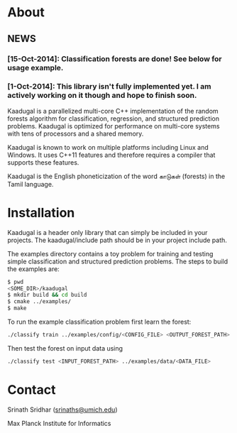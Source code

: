 # About

## NEWS
### [15-Oct-2014]: Classification forests are done! See below for usage example.
### [1-Oct-2014]: This library isn't fully implemented yet. I am actively working on it though and hope to finish soon.

Kaadugal is a parallelized multi-core C++ implementation of the random forests
algorithm for classification, regression, and structured prediction problems.
Kaadugal is optimized for performance on multi-core systems with tens
of processors and a shared memory.

Kaadugal is known to work on multiple platforms including Linux and Windows.
It uses C++11 features and therefore requires a compiler that supports
these features.

Kaadugal is the English phoneticization of the word காடுகள் (forests)
in the Tamil language.

# Installation

Kaadugal is a header only library that can simply be included in your projects.
The kaadugal/include path should be in your project include path.

The examples directory contains a toy problem for training and testing simple
classification and structured prediction problems. The steps to build the
examples are:

```bash
$ pwd
<SOME_DIR>/kaadugal
$ mkdir build && cd build
$ cmake ../examples/
$ make
```

To run the example classification problem first learn the forest:

```bash
./classify train ../examples/config/<CONFIG_FILE> <OUTPUT_FOREST_PATH> ../examples/data/<DATA_FILE>
```

Then test the forest on input data using

```bash
./classify test <INPUT_FOREST_PATH> ../examples/data/<DATA_FILE>
```

# Contact

Srinath Sridhar (srinaths@umich.edu)

Max Planck Institute for Informatics
